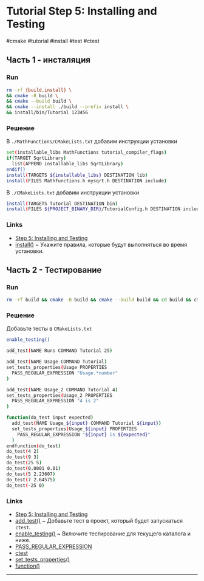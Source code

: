 # Tutorial Step 5: Installing and Testing

 #cmake #tutorial #install #test #ctest

## Часть 1 - инсталяция

### Run

```sh
rm -rf {build,install} \
&& cmake -B build \
&& cmake --build build \
&& cmake --install ./build --prefix install \
&& install/bin/Tutorial 123456
```

### Решение

В `./MathFunctions/CMakeLists.txt` добавим инструкции установки

```sh
set(installable_libs MathFunctions tutorial_compiler_flags)
if(TARGET SqrtLibrary)
  list(APPEND installable_libs SqrtLibrary)
endif()
install(TARGETS ${installable_libs} DESTINATION lib)
install(FILES Mathfunctions.h mysqrt.h DESTINATION include)
```

В `./CMakeLists.txt` добавим инструкции установки

```sh
install(TARGETS Tutorial DESTINATION bin)
install(FILES ${PROJECT_BINARY_DIR}/TutorialConfig.h DESTINATION include)
```

### Links

* [Step 5: Installing and Testing](https://cmake.org/cmake/help/latest/guide/tutorial/Installing%20and%20Testing.html)
* [install()](https://cmake.org/cmake/help/latest/command/install.html) ~ Укажите правила, которые будут выполняться во время установки.

## Часть 2 - Тестирование

### Run

```sh
rm -rf build && cmake -B build && cmake --build build && cd build && ctest -VV
```

### Решение

Добавьте тесты в `CMakeLists.txt`

```sh
enable_testing()

add_test(NAME Runs COMMAND Tutorial 25)

add_test(NAME Usage COMMAND Tutorial)
set_tests_properties(Usage PROPERTIES
  PASS_REGULAR_EXPRESSION "Usage.*number"
)

add_test(NAME Usage_2 COMMAND Tutorial 4)
set_tests_properties(Usage_2 PROPERTIES
  PASS_REGULAR_EXPRESSION "4 is 2"
)

function(do_test input expected)
  add_test(NAME Usage_${input} COMMAND Tutorial ${input})
  set_tests_properties(Usage_${input} PROPERTIES
    PASS_REGULAR_EXPRESSION "${input} is ${expected}"
  )
endfunction(do_test)
do_test(4 2)
do_test(9 3)
do_test(25 5)
do_test(0.0001 0.01)
do_test(5 2.23607)
do_test(7 2.64575)
do_test(-25 0)
```

### Links

* [Step 5: Installing and Testing](https://cmake.org/cmake/help/latest/guide/tutorial/Installing%20and%20Testing.html)
* [add_test()](https://cmake.org/cmake/help/latest/command/add_test.html) ~ Добавьте тест в проект, который будет запускаться `ctest`.
* [enable_testing()](https://cmake.org/cmake/help/latest/command/enable_testing.html) ~ Включите тестирование для текущего каталога и ниже.
* [PASS_REGULAR_EXPRESSION](https://cmake.org/cmake/help/latest/prop_test/PASS_REGULAR_EXPRESSION.html)
* [ctest](https://cmake.org/cmake/help/latest/manual/ctest.1.html)
* [set_tests_properties()](https://cmake.org/cmake/help/latest/command/set_tests_properties.html)
* [function()](https://cmake.org/cmake/help/latest/command/function.html)

---
